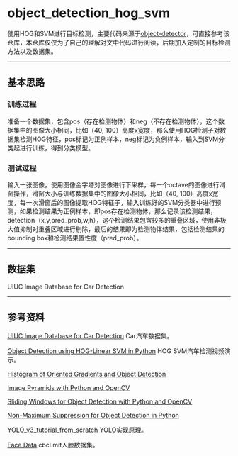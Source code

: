 # object_detection_hog_svm

使用HOG和SVM进行目标检测，主要代码来源于[object-detector](https://github.com/bikz05/object-detector)，可直接参考该仓库，本仓库仅仅为了自己的理解对文中代码进行阅读，后期加入定制的目标检测方法以及数据集。

---
## 基本思路

### 训练过程
准备一个数据集，包含pos（存在检测物体）和neg（不存在检测物体），这个数据集中的图像大小相同，比如（40, 100）高度x宽度，那么使用HOG检测子对数据集检测HOG特征，pos标记为正例样本，neg标记为负例样本，输入到SVM分类起进行训练，得到分类模型。

### 测试过程
输入一张图像，使用图像金字塔对图像进行下采样，每一个octave的图像进行滑窗操作，滑窗大小与训练数据集中的图像大小相同，比如（40, 100）高度x宽度，每一次滑窗后的图像提取HOG特征子，输入训练好的SVM分类器中进行预测，如果检测结果为正例样本，即pos存在检测物体，那么记录该检测结果，detection（x,y,pred_prob,w,h），这个检测结果包含较多的重叠区域，使用非极大值抑制对重叠区域进行剔除，最后的结果即为检测物体结果，包括检测结果的bounding box和检测结果置性度（pred_prob）。

---
## 数据集

UIUC Image Database for Car Detection

---
## 参考资料

[UIUC Image Database for Car Detection](http://cogcomp.org/Data/Car) Car汽车数据集。

[Object Detection using HOG-Linear SVM in Python](https://www.youtube.com/watch?v=SPXocFBjr70) HOG SVM汽车检测视频演示。

[Histogram of Oriented Gradients and Object Detection](https://www.pyimagesearch.com/2014/11/10/histogram-oriented-gradients-object-detection/)

[Image Pyramids with Python and OpenCV](https://www.pyimagesearch.com/2015/03/16/image-pyramids-with-python-and-opencv/)

[Sliding Windows for Object Detection with Python and OpenCV](https://www.pyimagesearch.com/2015/03/23/sliding-windows-for-object-detection-with-python-and-opencv/)

[Non-Maximum Suppression for Object Detection in Python](https://www.pyimagesearch.com/2014/11/17/non-maximum-suppression-object-detection-python/)

[YOLO_v3_tutorial_from_scratch](https://github.com/ayooshkathuria/YOLO_v3_tutorial_from_scratch) YOLO实现原理。

[Face Data](http://cbcl.mit.edu/software-datasets/FaceData2.html) cbcl.mit人脸数据集。